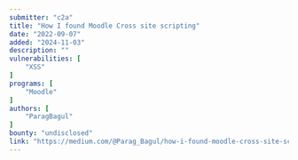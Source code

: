 ```yaml
---
submitter: "c2a"
title: "How I found Moodle Cross site scripting"
date: "2022-09-07"
added: "2024-11-03"
description: ""
vulnerabilities: [
    "XSS"
]
programs: [
    "Moodle"
]
authors: [
    "ParagBagul"
]
bounty: "undisclosed"
link: "https://medium.com/@Parag_Bagul/how-i-found-moodle-cross-site-scripting-459a1c9ad4d5"
---
```





